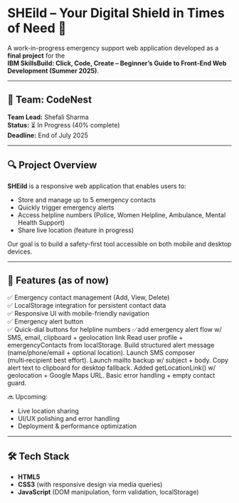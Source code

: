 # SHEild – Your Digital Shield in Times of Need 🚨

A work-in-progress emergency support web application developed as a **final project** for the  
**IBM SkillsBuild: Click, Code, Create – Beginner’s Guide to Front-End Web Development (Summer 2025)**.

---

## 👥 Team: CodeNest  
**Team Lead:** Shefali Sharma  
**Status:** ⏳ In Progress (40% complete)  
**Deadline:** End of July 2025

---

## 🔍 Project Overview

**SHEild** is a responsive web application that enables users to:
- Store and manage up to 5 emergency contacts
- Quickly trigger emergency alerts
- Access helpline numbers (Police, Women Helpline, Ambulance, Mental Health Support)
- Share live location (feature in progress)

Our goal is to build a safety-first tool accessible on both mobile and desktop devices.

---

## 🚀 Features (as of now)

✅ Emergency contact management (Add, View, Delete)  
✅ LocalStorage integration for persistent contact data  
✅ Responsive UI with mobile-friendly navigation  
✅ Emergency alert button  
✅ Quick-dial buttons for helpline numbers
✅add emergency alert flow w/ SMS, email, clipboard + geolocation link
Read user profile + emergencyContacts from localStorage.
Build structured alert message (name/phone/email + optional location).
Launch SMS composer (multi‑recipient best effort).
Launch mailto backup w/ subject + body.
Copy alert text to clipboard for desktop fallback.
Added getLocationLink() w/ geolocation + Google Maps URL.
Basic error handling + empty contact guard.


🔜 Upcoming:
- Live location sharing  
- UI/UX polishing and error handling  
- Deployment & performance optimization

---

## 🛠️ Tech Stack

- **HTML5**  
- **CSS3** (with responsive design via media queries)  
- **JavaScript** (DOM manipulation, form validation, localStorage)



